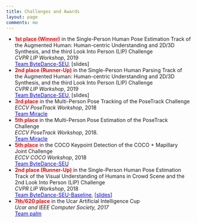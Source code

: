 ```yaml
---
title: Challenges and Awards
layout: page
comments: no
---
```


- <b><font color="red">1st place (Winner)</font></b> in the Single-Person Human Pose Estimation Track of the Augmented Human: Human-centric Understanding and 2D/3D Synthesis, and the third Look Into Person (LIP) Challenge <br>
<i>CVPR LIP Workshop</i>, 2019 <br>
<a href="https://vuhcs.github.io"><font color="blue">Team ByteDance-SEU</font></a>, [slides]
- <b><font color="red">2nd place (Runner-Up)</font></b> in the Single-Person Human Parsing Track of the Augmented Human: Human-centric Understanding and 2D/3D Synthesis, and the third Look Into Person (LIP) Challenge <br>
<i>CVPR LIP Workshop</i>, 2019 <br>
<a href="https://vuhcs.github.io"><font color="blue">Team ByteDance-SEU</font></a>, [slides]
- <b><font color="red">3rd place</font></b> in the Multi-Person Pose Tracking of the PoseTrack Challenge <br>
<i>ECCV PoseTrack Workshop</i>, 2018 <br>
<a href="https://posetrack.net/workshops/eccv2018/posetrack_eccv_2018_results.html"><font color="blue">Team Miracle</font></a>
- <b><font color="red">5th place</font></b> in the Multi-Person Pose Estimation of the PoseTrack Challenge <br>
<i>ECCV PoseTrack Workshop</i>, 2018. <br>
<a href="https://posetrack.net/workshops/eccv2018/posetrack_eccv_2018_results.html"><font color="blue">Team Miracle</font></a>
- <b><font color="red">5th place</font></b> in the COCO Keypoint Detection of the COCO + Mapillary Joint Challenge <br>
<i>ECCV COCO Workshop</i>, 2018 <br>
<a href="http://cocodataset.org/#keypoints-leaderboard"><font color="blue">Team ByteDance-SEU</font></a>
- <b><font color="red">2nd place (Runner-Up)</font></b> in the Single-Person Human Pose Estimation Track of the Visual Understanding of Humans in Crowd Scene and the 2nd Look Into Person (LIP) Challenge <br>
<i>CVPR LIP Workshop</i>, 2018 <br>
<a href="http://sysu-hcp.net/lip/pose_lb.php?type=2"><font color="blue">Team ByteDance-SEU-Baseline</font></a>, [<a href="https://7color94.github.io/files/CVPR-18%20LIP.pdf"><font color="blue">slides</font></a>]
- <b><font color="red">7th/620 place</font></b> in the Ucar Artificial Intelligence Cup <br>
<i>Ucar and IEEE Computer Society, 2017</i> <br>
<a href="https://www.biendata.com/competition/UAI/final-leaderboard/"><font color="blue">Team palm</font></a>